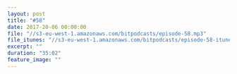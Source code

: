 ```yaml
---
layout: post
title: "#58"
date: 2017-20-06 00:00:00
file: "//s3-eu-west-1.amazonaws.com/bitpodcasts/episode-58.mp3"
file_itunes: "//s3-eu-west-1.amazonaws.com/bitpodcasts/episode-58-itunes.m4a"
excerpt: ""
duration: "35:02"
feature_image: ""
---
```

